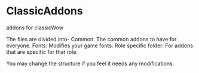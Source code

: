 # ClassicAddons
 addons for classicWow

The files are divided into-
Common: The common addons to have for everyone.
Fonts: Modifies your game fonts.
Role specific folder: For addons that are specific for that role.

You may change the structure if you feel it needs any modifications.